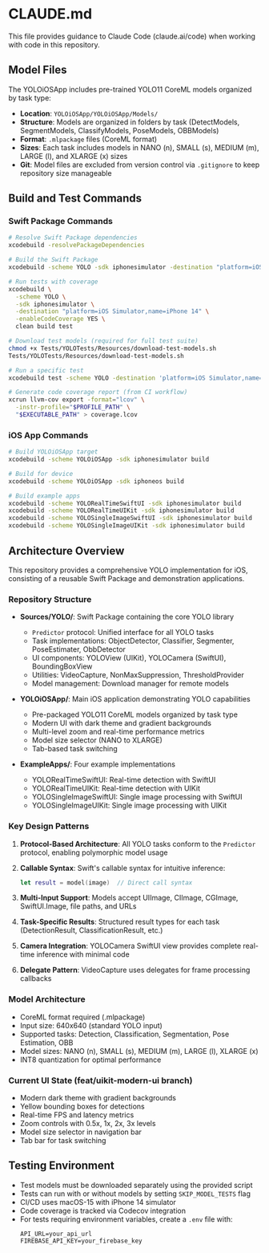 # CLAUDE.md

This file provides guidance to Claude Code (claude.ai/code) when working with code in this repository.

## Model Files
The YOLOiOSApp includes pre-trained YOLO11 CoreML models organized by task type:
- **Location**: `YOLOiOSApp/YOLOiOSApp/Models/`
- **Structure**: Models are organized in folders by task (DetectModels, SegmentModels, ClassifyModels, PoseModels, OBBModels)
- **Format**: `.mlpackage` files (CoreML format)
- **Sizes**: Each task includes models in NANO (n), SMALL (s), MEDIUM (m), LARGE (l), and XLARGE (x) sizes
- **Git**: Model files are excluded from version control via `.gitignore` to keep repository size manageable

## Build and Test Commands

### Swift Package Commands
```bash
# Resolve Swift Package dependencies
xcodebuild -resolvePackageDependencies

# Build the Swift Package
xcodebuild -scheme YOLO -sdk iphonesimulator -destination "platform=iOS Simulator,name=iPhone 14" build

# Run tests with coverage
xcodebuild \
  -scheme YOLO \
  -sdk iphonesimulator \
  -destination "platform=iOS Simulator,name=iPhone 14" \
  -enableCodeCoverage YES \
  clean build test

# Download test models (required for full test suite)
chmod +x Tests/YOLOTests/Resources/download-test-models.sh
Tests/YOLOTests/Resources/download-test-models.sh

# Run a specific test
xcodebuild test -scheme YOLO -destination 'platform=iOS Simulator,name=iPhone 14' -only-testing:YOLOTests/YOLOv11Tests/testObjectDetection

# Generate code coverage report (from CI workflow)
xcrun llvm-cov export -format="lcov" \
  -instr-profile="$PROFILE_PATH" \
  "$EXECUTABLE_PATH" > coverage.lcov
```

### iOS App Commands
```bash
# Build YOLOiOSApp target
xcodebuild -scheme YOLOiOSApp -sdk iphonesimulator build

# Build for device
xcodebuild -scheme YOLOiOSApp -sdk iphoneos build

# Build example apps
xcodebuild -scheme YOLORealTimeSwiftUI -sdk iphonesimulator build
xcodebuild -scheme YOLORealTimeUIKit -sdk iphonesimulator build
xcodebuild -scheme YOLOSingleImageSwiftUI -sdk iphonesimulator build
xcodebuild -scheme YOLOSingleImageUIKit -sdk iphonesimulator build
```

## Architecture Overview

This repository provides a comprehensive YOLO implementation for iOS, consisting of a reusable Swift Package and demonstration applications.

### Repository Structure
- **Sources/YOLO/**: Swift Package containing the core YOLO library
  - `Predictor` protocol: Unified interface for all YOLO tasks
  - Task implementations: ObjectDetector, Classifier, Segmenter, PoseEstimater, ObbDetector
  - UI components: YOLOView (UIKit), YOLOCamera (SwiftUI), BoundingBoxView
  - Utilities: VideoCapture, NonMaxSuppression, ThresholdProvider
  - Model management: Download manager for remote models

- **YOLOiOSApp/**: Main iOS application demonstrating YOLO capabilities
  - Pre-packaged YOLO11 CoreML models organized by task type
  - Modern UI with dark theme and gradient backgrounds
  - Multi-level zoom and real-time performance metrics
  - Model size selector (NANO to XLARGE)
  - Tab-based task switching

- **ExampleApps/**: Four example implementations
  - YOLORealTimeSwiftUI: Real-time detection with SwiftUI
  - YOLORealTimeUIKit: Real-time detection with UIKit
  - YOLOSingleImageSwiftUI: Single image processing with SwiftUI
  - YOLOSingleImageUIKit: Single image processing with UIKit

### Key Design Patterns

1. **Protocol-Based Architecture**: All YOLO tasks conform to the `Predictor` protocol, enabling polymorphic model usage

2. **Callable Syntax**: Swift's callable syntax for intuitive inference:
   ```swift
   let result = model(image)  // Direct call syntax
   ```

3. **Multi-Input Support**: Models accept UIImage, CIImage, CGImage, SwiftUI.Image, file paths, and URLs

4. **Task-Specific Results**: Structured result types for each task (DetectionResult, ClassificationResult, etc.)

5. **Camera Integration**: YOLOCamera SwiftUI view provides complete real-time inference with minimal code

6. **Delegate Pattern**: VideoCapture uses delegates for frame processing callbacks

### Model Architecture
- CoreML format required (.mlpackage)
- Input size: 640x640 (standard YOLO input)
- Supported tasks: Detection, Classification, Segmentation, Pose Estimation, OBB
- Model sizes: NANO (n), SMALL (s), MEDIUM (m), LARGE (l), XLARGE (x)
- INT8 quantization for optimal performance

### Current UI State (feat/uikit-modern-ui branch)
- Modern dark theme with gradient backgrounds
- Yellow bounding boxes for detections
- Real-time FPS and latency metrics
- Zoom controls with 0.5x, 1x, 2x, 3x levels
- Model size selector in navigation bar
- Tab bar for task switching

## Testing Environment
- Test models must be downloaded separately using the provided script
- Tests can run with or without models by setting `SKIP_MODEL_TESTS` flag
- CI/CD uses macOS-15 with iPhone 14 simulator
- Code coverage is tracked via Codecov integration
- For tests requiring environment variables, create a `.env` file with:
  ```
  API_URL=your_api_url
  FIREBASE_API_KEY=your_firebase_key
  ```
